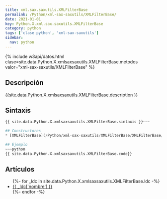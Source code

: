 ```yaml
---
title: xml.sax.saxutils.XMLFilterBase
permalink: /Python/xml-sax-saxutils/XMLFilterBase/
date: 2021-01-01
key: Python.X.xml.sax.saxutils.XMLFilterBase
category: python
tags: ['clase python', 'xml-sax-saxutils']
sidebar: 
  nav: python
---
```


{% include w3api/datos.html clase=site.data.Python.X.xmlsaxsaxutils.XMLFilterBase.metodos valor="xml-sax-saxutils/XMLFilterBase" %}

## Descripción
{{site.data.Python.X.xmlsaxsaxutils.XMLFilterBase.description }}

## Sintaxis
~~~python
{{ site.data.Python.X.xmlsaxsaxutils.XMLFilterBase.sintaxis }}~~~

## Constructores
* [XMLFilterBase](/Python/xml-sax-saxutils/XMLFilterBase/XMLFilterBase/)

## Ejemplo
~~~python
{{ site.data.Python.X.xmlsaxsaxutils.XMLFilterBase.code}}
~~~

## Artículos
<ul>
{%- for _ldc in site.data.Python.X.xmlsaxsaxutils.XMLFilterBase.ldc -%}
   <li>
       <a href="{{_ldc['url'] }}">{{ _ldc['nombre'] }}</a>
   </li>
{%- endfor -%}
</ul>
